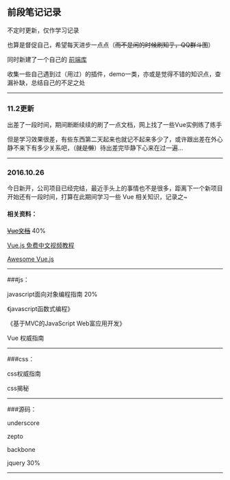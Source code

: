 ## 前段笔记记录

不定时更新，仅作学习记录

也算是督促自己，希望每天进步一点点（~~而不是闲的时候刷知乎，QQ群斗图~~）

同时新建了一个自己的 [前端库](https://github.com/hanekaoru/webLibrary)

收集一些自己遇到过（用过）的插件，demo一类，亦或是觉得不错的知识点，查漏补缺，总结自己的不足之处

----
### 11.2更新

出差了一段时间，期间断断续续的刷了一点文档，网上找了一些Vue实例练了练手

但是学习效果很差，有些东西第二天起来也就记不起来多少了，或许跟出差在外心静不来下有多少关系吧，（~~就是懒~~）待出差完毕静下心来在过一遍...

---

### 2016.10.26

今日新开，公司项目已经完结，最近手头上的事情也不是很多，距离下一个新项目开始还有一段时间，打算在此期间学习一些 Vue 相关知识，记录之~

#### 相关资料：

~~[Vue文档](https://vuefe.cn/guide/)~~ 40%

[Vue.js 免费中文视频教程](https://github.com/helloqingfeng/Vuejs-free-learn)

[Awesome Vue.js](https://github.com/vuejs/awesome-vue)

----

###js：

javascript面向对象编程指南  20%

《javascript函数式编程》

《基于MVC的JavaScript Web富应用开发》

Vue 权威指南

----

###css：

css权威指南

css揭秘

----

###源码：

underscore

zepto

backbone

jquery 30%

----




